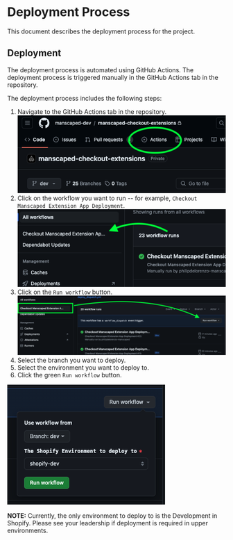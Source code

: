 # Deployment Process

This document describes the deployment process for the project.

## Deployment

The deployment process is automated using GitHub Actions. The deployment process is triggered manually in the GitHub Actions tab in the repository.

The deployment process includes the following steps:

1. Navigate to the GitHub Actions tab in the repository.
   ![alt text](img/actions.png)
2. Click on the workflow you want to run -- for example, `Checkout Manscaped Extension App Deployment`.
   ![alt text](img/co_dep_action.png)
3. Click on the `Run workflow` button.
   ![alt text](img/run_wflw.png)
4. Select the branch you want to deploy.
5. Select the environment you want to deploy to.
6. Click the green `Run workflow` button.

![alt text](img/run_action.png)

**NOTE:** Currently, the only environment to deploy to is the Development in Shopify.
Please see your leadership if deployment is required in upper environments.
